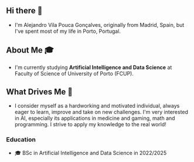 ## Hi there 👋
- I'm Alejandro Vila Pouca Gonçalves, originally from Madrid, Spain, but I've spent most of my life in Porto, Portugal.

## About Me 🎓
- I'm currently studying **Artificial Intelligence and Data Science** at Faculty of Science of University of Porto (FCUP).

## What Drives Me 🚀 
- I consider myself as a hardworking and motivated individual, always eager to learn, improve and take on new challenges. I'm very interested in AI, especially its applications in medicine and gaming, math and programming. I strive to apply my knowledge to the real world!

### Education
- 🎓 BSc in Artificial Intelligence and Data Science in 2022/2025

<!--
**Alejandro-131004/Alejandro-131004** is a ✨ _special_ ✨ repository because its `README.md` (this file) appears on your GitHub profile.

Here are some ideas to get you started:

- 🔭 I’m currently working on ...
- 🌱 I’m currently learning ...
- 👯 I’m looking to collaborate on ...
- 🤔 I’m looking for help with ...
- 💬 Ask me about ...
- 📫 How to reach me: ...
- 😄 Pronouns: ...
- ⚡ Fun fact: ...
-->
